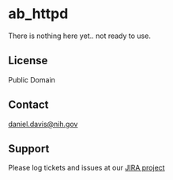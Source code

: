 # ab_httpd

There is nothing here yet.. not ready to use.

## License

Public Domain

## Contact

daniel.davis@nih.gov

## Support

Please log tickets and issues at our [JIRA project](https://jira.nlm.nih.gov)
